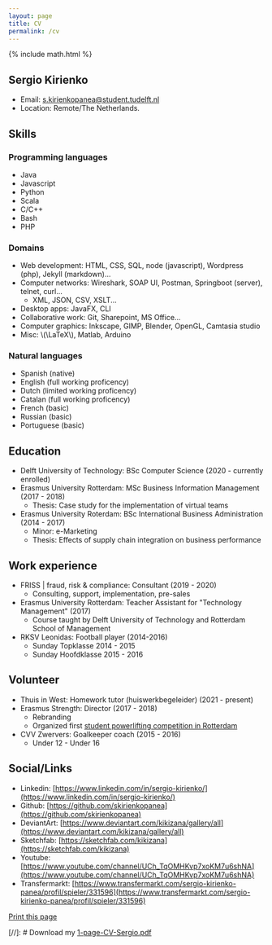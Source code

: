 ```yaml
---
layout: page
title: CV
permalink: /cv
---
```

{% include math.html %}

## Sergio Kirienko
* Email: s.kirienkopanea@student.tudelft.nl
* Location: Remote/The Netherlands.

## Skills
### Programming languages
* Java
* Javascript
* Python
* Scala
* C/C++
* Bash
* PHP
<!--More languages will go here as soon as I publish a github project. Then remove Natural language jitter to fit all in 1 page--> 

<!--Big data frameworks will go here-->

### Domains
* Web development: HTML, CSS, SQL, node (javascript), Wordpress (php), Jekyll (markdown)...
* Computer networks: Wireshark, SOAP UI, Postman, Springboot (server), telnet, curl...
  * XML, JSON, CSV, XSLT...
* Desktop apps: JavaFX, CLI
* Collaborative work: Git, Sharepoint, MS Office...
* Computer graphics: Inkscape, GIMP, Blender, OpenGL, Camtasia studio
* Misc: \\(\LaTeX\\), Matlab, Arduino

### Natural languages
* Spanish (native)
* English (full working proficency)
* Dutch (limited working proficency)
* Catalan (full working proficency)
* French (basic)
* Russian (basic)
* Portuguese (basic)

## Education
* Delft University of Technology: BSc Computer Science (2020 - currently enrolled)
* Erasmus University Rotterdam: MSc Business Information Management (2017 - 2018)
  * Thesis: Case study for the implementation of virtual teams
* Erasmus University Roterdam: BSc International Business Administration (2014 - 2017)
  * Minor: e-Marketing
  * Thesis: Effects of supply chain integration on business performance

## Work experience
* FRISS \| fraud, risk & compliance: Consultant (2019 - 2020)
  * Consulting, support, implementation, pre-sales
* Erasmus University Rotterdam: Teacher Assistant for "Technology Management" (2017)
  * Course taught by Delft University of Technology and Rotterdam School of Management
* RKSV Leonidas: Football player (2014-2016)
  * Sunday Topklasse 2014 - 2015
  * Sunday Hoofdklasse 2015 - 2016

## Volunteer
* Thuis in West: Homework tutor (huiswerkbegeleider) (2021 - present)
* Erasmus Strength: Director (2017 - 2018)
  * Rebranding
  * Organized first [student powerlifting competition in Rotterdam](https://www.youtube.com/watch?v=qGqPqr8v-oY)
* CVV Zwervers: Goalkeeper coach (2015 - 2016)
  * Under 12 - Under 16

## Social/Links
* Linkedin: [https://www.linkedin.com/in/sergio-kirienko/](https://www.linkedin.com/in/sergio-kirienko/)
* Github: [https://github.com/skirienkopanea](https://github.com/skirienkopanea)
* DeviantArt: [https://www.deviantart.com/kikizana/gallery/all](https://www.deviantart.com/kikizana/gallery/all)
* Sketchfab: [https://sketchfab.com/kikizana](https://sketchfab.com/kikizana)
* Youtube: [https://www.youtube.com/channel/UCh_TqOMHKvp7xoKM7u6shNA](https://www.youtube.com/channel/UCh_TqOMHKvp7xoKM7u6shNA)
* Transfermarkt: [https://www.transfermarkt.com/sergio-kirienko-panea/profil/spieler/331596](https://www.transfermarkt.com/sergio-kirienko-panea/profil/spieler/331596)

<div class="noprint">
<a onclick="window.print();" href="#print">Print this page</a>
</div>

[//]: # Download my [1-page-CV-Sergio.pdf]("todo")
